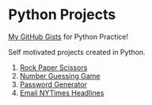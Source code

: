 # Python Projects

[My GitHub Gists](https://gist.github.com/vikramtalware) for Python Practice!

Self motivated projects created in Python.

1. [Rock Paper Scissors](https://github.com/vikramtalware/Python/blob/master/RockPaperScissors)
2. [Number Guessing Game](https://github.com/vikramtalware/Python/tree/master/Guessing%20Game)
3. [Password Generator](https://github.com/vikramtalware/Python/tree/master/Password%20Generator)
4. [Email NYTimes Headlines](https://github.com/vikramtalware/Python/tree/master/Email%20NYTimes%20Headlines)
